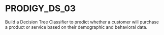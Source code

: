 # PRODIGY_DS_03
Build a Decision Tree Classifier to predict whether a customer will purchase a product or service based on their demographic and behavioral data.
